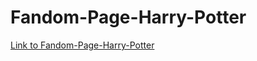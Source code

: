 # Fandom-Page-Harry-Potter
[Link to Fandom-Page-Harry-Potter](https://danyielcm.github.io/Fandom-Page-Harry-Potter/)
